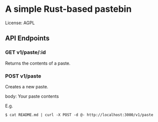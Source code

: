 # A simple Rust-based pastebin

License: AGPL 

## API Endpoints

### GET v1/paste/:id
Returns the contents of a paste.

### POST v1/paste

Creates a new paste.

body: Your paste contents

E.g.

```shell
$ cat README.md | curl -X POST -d @- http://localhost:3000/v1/paste
```
